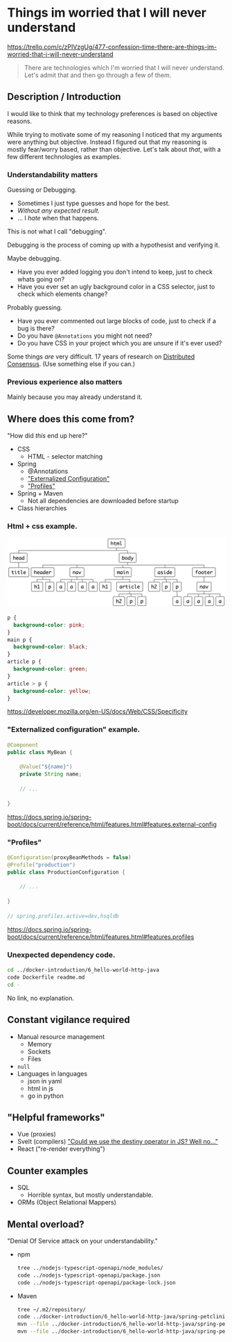 # Things im worried that I will never understand

https://trello.com/c/zPIVzgUg/477-confession-time-there-are-things-im-worried-that-i-will-never-understand

> There are technologies which I'm worried that I will never understand. Let's admit that and then go through a few of them.

## Description / Introduction

I would like to think that my technology preferences is based on objective reasons.

While trying to motivate some of my reasoning I noticed that my arguments were anything but objective. Instead I figured out that my reasoning is mostly fear/worry based, rather than objective. Let's talk about _that_, with a few different technologies as examples.

### Understandability matters

Guessing or Debugging.

- Sometimes I just type guesses and hope for the best.
- _Without any expected result._
- ... I _hate_ when that happens.

This is not what I call "debugging".

Debugging is the process of coming up with a hypothesist and verifying it.

Maybe debugging.

- Have you ever added logging you don't intend to keep, just to check whats going on?
- Have you ever set an ugly background color in a CSS selector, just to check which elements change?

Probably guessing.

- Have you ever commented out large blocks of code, just to check if a bug is there?
- Do you have `@Annotations` you might not need?
- Do you have CSS in your project which you are unsure if it's ever used?

Some things _are_ very difficult. 17 years of research on [Distributed Consensus](https://www.youtube.com/watch?v=B5NULPSiOGw&t=649s). (Use something else if you can.)

### Previous experience also matters

Mainly because you may already understand it.

## Where does this come from?

"How did _this_ end up here?"

- CSS
  - HTML - selector matching
- Spring
  - @Annotations
  - ["Externalized Configuration"](https://docs.spring.io/spring-boot/docs/current/reference/html/features.html#features.external-config)
  - ["Profiles"](https://docs.spring.io/spring-boot/docs/current/reference/html/features.html#features.profiles)
- Spring + Maven
  - Not all dependencies are downloaded before startup
- Class hierarchies

### Html + css example.

![html tree](./html-tree.png)

```css
p {
  background-color: pink;
}
main p {
  background-color: black;
}
article p {
  background-color: green;
}
article > p {
  background-color: yellow;
}
```

https://developer.mozilla.org/en-US/docs/Web/CSS/Specificity

### "Externalized configuration" example.

```java
@Component
public class MyBean {

    @Value("${name}")
    private String name;

    // ...

}
```

https://docs.spring.io/spring-boot/docs/current/reference/html/features.html#features.external-config

### "Profiles"

```java
@Configuration(proxyBeanMethods = false)
@Profile("production")
public class ProductionConfiguration {

    // ...

}

// spring.profiles.active=dev,hsqldb
```

https://docs.spring.io/spring-boot/docs/current/reference/html/features.html#features.profiles

### Unexpected dependency code.

```sh
cd ../docker-introduction/6_hello-world-http-java
code Dockerfile readme.md
cd -
```

No link, no explanation.

## Constant vigilance required

- Manual resource management
  - Memory
  - Sockets
  - Files
- `null`
- Languages in languages
  - json in yaml
  - html in js
  - go in python

## "Helpful frameworks"

- Vue (proxies)
- Svelt (compilers)
  ["Could we use the destiny operator in JS? Well no..."](https://www.youtube.com/watch?v=AdNJ3fydeao&t=863s)
- React ("re-render everything")

## Counter examples

- SQL
  - Horrible syntax, but mostly understandable.
- ORMs (Object Relational Mappers)

## Mental overload?

"Denial Of Service attack on your understandability."

- npm
  ```sh
  tree ../nodejs-typescript-openapi/node_modules/
  code ../nodejs-typescript-openapi/package.json
  code ../nodejs-typescript-openapi/package-lock.json
  ```
- Maven
  ```sh
  tree ~/.m2/repository/
  code ../docker-introduction/6_hello-world-http-java/spring-petclinic/pom.xml
  mvn --file ../docker-introduction/6_hello-world-http-java/spring-petclinic/pom.xml help:effective-pom
  mvn --file ../docker-introduction/6_hello-world-http-java/spring-petclinic/pom.xml dependency:tree
  ```
